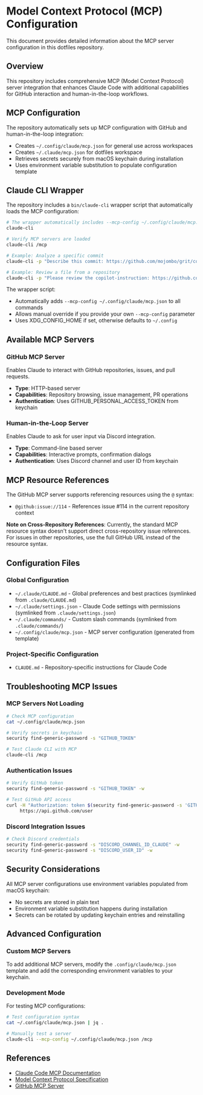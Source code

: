 # Model Context Protocol (MCP) Configuration

This document provides detailed information about the MCP server configuration in this dotfiles repository.

## Overview

This repository includes comprehensive MCP (Model Context Protocol) server integration that enhances Claude Code with additional capabilities for GitHub interaction and human-in-the-loop workflows.

## MCP Configuration

The repository automatically sets up MCP configuration with GitHub and human-in-the-loop integration:

- Creates `~/.config/claude/mcp.json` for general use across workspaces
- Creates `~/.claude/mcp.json` for dotfiles workspace
- Retrieves secrets securely from macOS keychain during installation
- Uses environment variable substitution to populate configuration template

## Claude CLI Wrapper

The repository includes a `bin/claude-cli` wrapper script that automatically loads the MCP configuration:

```sh
# The wrapper automatically includes --mcp-config ~/.config/claude/mcp.json
claude-cli

# Verify MCP servers are loaded
claude-cli /mcp

# Example: Analyze a specific commit
claude-cli -p "Describe this commit: https://github.com/mojombo/grit/commit/634396b2f541a9f2d58b00be1a07f0c358b999b3"

# Example: Review a file from a repository
claude-cli -p "Please review the copilot-instruction: https://github.com/tamakiii/meta/blob/main/.github/copilot-instructions.md"
```

The wrapper script:
- Automatically adds `--mcp-config ~/.config/claude/mcp.json` to all commands
- Allows manual override if you provide your own `--mcp-config` parameter
- Uses XDG_CONFIG_HOME if set, otherwise defaults to `~/.config`

## Available MCP Servers

### GitHub MCP Server
Enables Claude to interact with GitHub repositories, issues, and pull requests.
- **Type**: HTTP-based server
- **Capabilities**: Repository browsing, issue management, PR operations
- **Authentication**: Uses GITHUB_PERSONAL_ACCESS_TOKEN from keychain

### Human-in-the-Loop Server
Enables Claude to ask for user input via Discord integration.
- **Type**: Command-line based server
- **Capabilities**: Interactive prompts, confirmation dialogs
- **Authentication**: Uses Discord channel and user ID from keychain

## MCP Resource References

The GitHub MCP server supports referencing resources using the `@` syntax:
- `@github:issue://114` - References issue #114 in the current repository context

**Note on Cross-Repository References**: Currently, the standard MCP resource syntax doesn't support direct cross-repository issue references. For issues in other repositories, use the full GitHub URL instead of the resource syntax.

## Configuration Files

### Global Configuration
- `~/.claude/CLAUDE.md` - Global preferences and best practices (symlinked from `.claude/CLAUDE.md`)
- `~/.claude/settings.json` - Claude Code settings with permissions (symlinked from `.claude/settings.json`)
- `~/.claude/commands/` - Custom slash commands (symlinked from `.claude/commands/`)
- `~/.config/claude/mcp.json` - MCP server configuration (generated from template)

### Project-Specific Configuration
- `CLAUDE.md` - Repository-specific instructions for Claude Code

## Troubleshooting MCP Issues

### MCP Servers Not Loading
```sh
# Check MCP configuration
cat ~/.config/claude/mcp.json

# Verify secrets in keychain
security find-generic-password -s "GITHUB_TOKEN"

# Test Claude CLI with MCP
claude-cli /mcp
```

### Authentication Issues
```sh
# Verify GitHub token
security find-generic-password -s "GITHUB_TOKEN" -w

# Test GitHub API access
curl -H "Authorization: token $(security find-generic-password -s 'GITHUB_TOKEN' -w)" \
     https://api.github.com/user
```

### Discord Integration Issues
```sh
# Check Discord credentials
security find-generic-password -s "DISCORD_CHANNEL_ID_CLAUDE" -w
security find-generic-password -s "DISCORD_USER_ID" -w
```

## Security Considerations

All MCP server configurations use environment variables populated from macOS keychain:
- No secrets are stored in plain text
- Environment variable substitution happens during installation
- Secrets can be rotated by updating keychain entries and reinstalling

## Advanced Configuration

### Custom MCP Servers
To add additional MCP servers, modify the `.config/claude/mcp.json` template and add the corresponding environment variables to your keychain.

### Development Mode
For testing MCP configurations:
```sh
# Test configuration syntax
cat ~/.config/claude/mcp.json | jq .

# Manually test a server
claude-cli --mcp-config ~/.config/claude/mcp.json /mcp
```

## References

- [Claude Code MCP Documentation](https://docs.anthropic.com/en/docs/claude-code/mcp)
- [Model Context Protocol Specification](https://spec.modelcontextprotocol.io/)
- [GitHub MCP Server](https://github.com/modelcontextprotocol/servers/tree/main/src/github)

